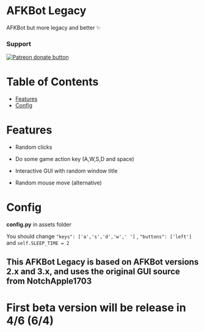 # AFKBot Legacy
AFKBot but more legacy and better ✨
### Support
<a href="https://patreon.com/GorouFlex"><img src="https://img.shields.io/endpoint.svg?url=https://moshef9.wixsite.com/patreon-badge/_functions/badge/?username=GorouFlex" alt="Patreon donate button" /> </a>
# Table of Contents

- [Features](#features)
- [Config](#config)
# Features

- Random clicks

- Do some game action key (A,W,S,D and space)

- Interactive GUI with random window title

- Random mouse move (alternative)
# Config
**config.py** in assets folder

You should change ```"keys": ['a','s','d','w',' ']``` , ```"buttons": ['left']``` and ```self.SLEEP_TIME = 2```

## This AFKBot Legacy is based on AFKBot versions 2.x and 3.x, and uses the original GUI source from NotchApple1703

# First beta version will be release in 4/6 (6/4)
